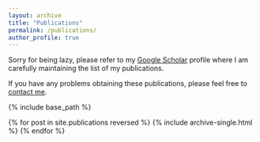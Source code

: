 ```yaml
---
layout: archive
title: "Publications"
permalink: /publications/
author_profile: true
---
```



 Sorry for being lazy, please refer to my [Google Scholar](https://scholar.google.com/citations?user=SzEBdA8AAAAJ&hl=en) profile where I am carefully maintaining the list of my publications.

 If you have any problems obtaining these publications, please feel free to [contact me](https://x-y-zhao.github.io/contact/). 


{% include base_path %}

{% for post in site.publications reversed %}
  {% include archive-single.html %}
{% endfor %}

